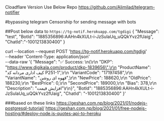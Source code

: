Cloadflare Version Use Below Repo
https://github.com/Alimilad/telegram-notifier

#bypassing telegram Censorship for sending message with bots

##Post below data to `https://tg-notif.herokuapp.com/tgdigi`
{
    "Message": "test",
     "BotId": "1885356896:AAHn4kXULt-i-JzSulaUq_uQQkYvz2fUaig",
     "ChatId":"-1001213830400"
}

curl --location --request POST 'https://tg-notif.herokuapp.com/tgdigi' \
--header 'Content-Type: application/json' \
--data-raw '{
  "Message": "✅ Success: \n{\r\n \"DKP\": \"https://www.digikala.com/product/dkp-1839656\",\r\n \"ProductName\": \"کیف اداری مردانه کد P251-1\",\r\n \"VariantCode\": \"17197458\",\r\n \"VariantName\": \"قهوه ای روشن\",\r\n \"NewPrice\": 188620,\r\n \"OldPrice\": 188230,\r\n \"BestPrice\": 0,\r\n \"SecondPrice\": 189000,\r\n \"Bias\": 378,\r\n \"Description\": \"افزایش قیمت\"\r\n}",
  "BotId": "1885356896:AAHn4kXULt-i-JzSulaUq_uQQkYvz2fUaig",
  "ChatId": "-1001213830400"
}'

###based on these links
https://geshan.com.np/blog/2021/01/nodejs-postgresql-tutorial/
https://geshan.com.np/blog/2021/01/free-nodejs-hosting/#deploy-node.js-quotes-api-to-heroku
